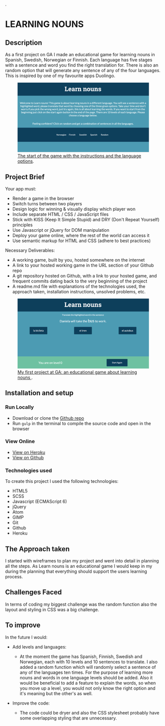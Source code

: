 .

# LEARNING NOUNS

## Description
As a first project on GA I made an educational game for learning nouns in Spanish, Swedish, Norwegian or Finnish. Each language has five stages with a sentence and word you find the right translation for. There is also an random option that will generate any sentence of any of the four languages. This is inspired by one of my favourite apps Duolingo.

<figure>
  <a href="https://mighty-forest-74507.herokuapp.com/"><img src="./images/instructionsScreenshot.png""></a>
  <figcaption><a href="https://mighty-forest-74507.herokuapp.com/" title="Learn Nouns">The start of the game with the instructions and the language options</a>.</figcaption>
</figure>

## Project Brief

Your app must:

* Render a game in the browser
* Switch turns between two players
* Design logic for winning & visually display which player won
* Include separate HTML / CSS / JavaScript files
* Stick with KISS (Keep It Simple Stupid) and DRY (Don't Repeat Yourself) principles
* Use Javascript or jQuery for DOM manipulation
* Deploy your game online, where the rest of the world can access it
* Use semantic markup for HTML and CSS (adhere to best practices)

Necessary Deliverables:

* A working game, built by you, hosted somewhere on the internet
* A link to your hosted working game in the URL section of your Github repo
* A git repository hosted on Github, with a link to your hosted game, and frequent commits dating back to the very beginning of the project
* A readme.md file with explanations of the technologies used, the approach taken, installation instructions, unsolved problems, etc.



<figure>
  <a href="https://mighty-forest-74507.herokuapp.com/"><img src="./images/translateScreenshot.png"></a>
  <figcaption><a href="https://mighty-forest-74507.herokuapp.com/" title="LEARN NOUNS">My first project at GA: an educational game about learning nouns </a>.</figcaption>
</figure>

## Installation and setup

### Run Locally

- Download or clone the [Github repo](https://github.com/EvelinaKuu/wdi-first-project.git)
- Run `gulp` in the terminal to compile the source code and open in the browser

### View Online

- [View on Heroku](https://mighty-forest-74507.herokuapp.com/)
- [View on Github](https://github.com/EvelinaKuu/wdi-first-project.git)



### Technologies used

To create this project I used the following technologies:

- HTML5
- SCSS
- Javascript (ECMAScript 6)
- jQuery
- Atom
- GIMP
- Git
- Github
- Heroku

## The Approach taken

I started with wireframes to plan my project and went into detail in planning all the steps. As Learn nouns is an educational game I would keep in my during the planning that everything should support the users learning process.


## Challenges Faced

In terms of coding my biggest challenge was the random function also the layout and styling in CSS was a big challenge.

## To improve

In the future I would:

- Add levels and languages:
  *  At the moment the game has Spanish, Finnish, Swedish and Norwegian, each with 10 levels and 10 sentences to translate. I also added a random function which will randomly select a sentence of any of the languages ten times. For the purpose of learning more nouns and words in one language levels should be added. Also it would be beneficial to add a feature to explain the words, so when you move up a level, you would not only know the right option and it's meaning but the other's as well.

- Improve the code:
  * The code could be dryer and also the CSS stylesheet probably have some overlapping styling that are unnecessary.
